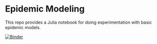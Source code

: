 # Epidemic Modeling
This repo provides a Julia notebook for doing experimentation with basic epidemic models.

[![Binder](https://mybinder.org/badge_logo.svg)](https://mybinder.org/v2/gh/sswatson/epidemic-modeling/master)
